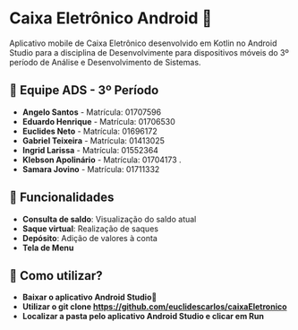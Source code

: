 # Caixa Eletrônico Android 🏧

Aplicativo mobile de Caixa Eletrônico desenvolvido em Kotlin no Android Studio para a disciplina de Desenvolvimente para dispositivos móveis do 3º período de Análise e Desenvolvimento de Sistemas.

## 👥 Equipe ADS - 3º Período

- **Angelo Santos** - Matrícula: 01707596
- **Eduardo Henrique** - Matrícula: 01706530
- **Euclides Neto** - Matrícula: 01696172
- **Gabriel Teixeira** - Matrícula: 01413025
- **Ingrid Larissa** - Matrícula: 01552364
- **Klebson Apolinário** - Matrícula: 01704173 .
- **Samara Jovino** - Matrícula: 01711332

## 🚀 Funcionalidades

- **Consulta de saldo**: Visualização do saldo atual
- **Saque virtual**: Realização de saques 
- **Depósito**: Adição de valores à conta 
- **Tela de Menu**


## 🚀 Como utilizar?

- **Baixar o aplicativo Android Studio🤖**
- **Utilizar o git clone https://github.com/euclidescarlos/caixaEletronico**
- **Localizar a pasta pelo aplicativo Android Studio e clicar em Run**
